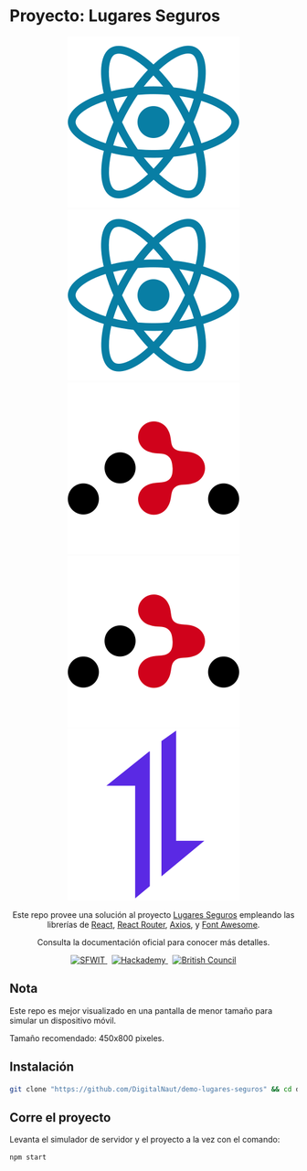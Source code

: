# Proyecto: Lugares Seguros

<div align="center">
  <img src="./readme_icons/react.svg#gh-light-mode-only" title="React" alt="React" />
  <img src="./readme_icons/react.svg#gh-dark-mode-only" title="React" alt="React" />
  <img src="./readme_icons/react-router.svg#gh-light-mode-only" title="React Router" alt="React Router" />
  <img src="./readme_icons/react-router.svg#gh-dark-mode-only" title="React Router" alt="React Router" />
  <img src="./readme_icons/axios.svg" title="Axios" alt="Axios" />

  <p>Este repo provee una solución al proyecto <a href="https://skillsfor.womenintech.mx/home/project/2" target="_blank">Lugares Seguros</a> empleando las librerías de <a href="http://reactjs.org/" target="_blank">React</a>, <a href="https://reactrouter.com/" target="_blank">React Router</a>, <a href="https://axios-http.com/" target="_blank">Axios</a>, y <a href="https://fontawesome.com/" target="_blank">Font Awesome</a>.</p>
  <p>Consulta la documentación oficial para conocer más detalles.</p>
</div>

<div align="center">
  <a href="https://skillsfor.womenintech.mx" target="_blank">
    <img src="https://skillsfor.womenintech.mx/mainLogo.png" title="Skills for Women in Tech" alt="SFWIT" width="32px" height="32px" />
  </a>
  &nbsp;
  <a href="https://hackademy.lat" target="_blank">
    <img src="https://hackademy.lat/favicon.png" title="Hackademy" alt="Hackademy" width="32px" height="32px" />
  </a>
  &nbsp;
  <a href="https://www.britishcouncil.org.mx" target="_blank">
    <img src="https://www.britishcouncil.org.mx/profiles/solas2/themes/solas_ui/apple-touch-icons/touch-icon-iphone.png" title="British Council" alt="British Council" width="32px" height="32px" />
  </a>
</div>

## Nota

Este repo es mejor visualizado en una pantalla de menor tamaño para simular un dispositivo móvil.

Tamaño recomendado: 450x800 pixeles.

## Instalación

```sh
git clone "https://github.com/DigitalNaut/demo-lugares-seguros" && cd demo-lugares-seguros && npm i
```

## Corre el proyecto

Levanta el simulador de servidor y el proyecto a la vez con el comando:

```sh
npm start
```
